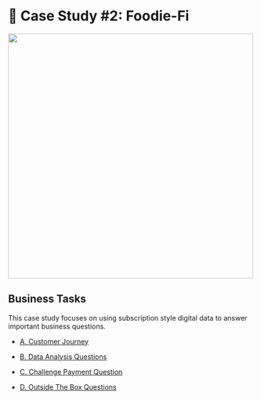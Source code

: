 # 🍕 Case Study #2: Foodie-Fi
<img src="https://8weeksqlchallenge.com/images/case-study-designs/3.png" width="500" height="500">

## Business Tasks

This case study focuses on using subscription style digital data to answer important business questions.

* [A. Customer Journey](https://github.com/toludoyin/8-week-sql-challenge/blob/main/Case-Study-%232-Pizza-Runner/SQL-Syntax/A.-Pizza-Metrics.sql)

* [B. Data Analysis Questions](https://github.com/toludoyin/8-week-sql-challenge/blob/main/Case-Study-%232-Pizza-Runner/SQL-Syntax/A.-Pizza-Metrics.sql)

* [C. Challenge Payment Question](https://github.com/toludoyin/8-week-sql-challenge/blob/main/Case-Study-%232-Pizza-Runner/SQL-Syntax/A.-Pizza-Metrics.sql)

* [D. Outside The Box Questions](https://github.com/toludoyin/8-week-sql-challenge/blob/main/Case-Study-%232-Pizza-Runner/SQL-Syntax/A.-Pizza-Metrics.sql)
